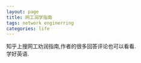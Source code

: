 ```yaml
---
layout: page
title: 网工润学指南
tags: network enginerring
categories: life
---
```

知乎上搜网工劝润指南,作者的很多回答评论也可以看看.  
学好英语.